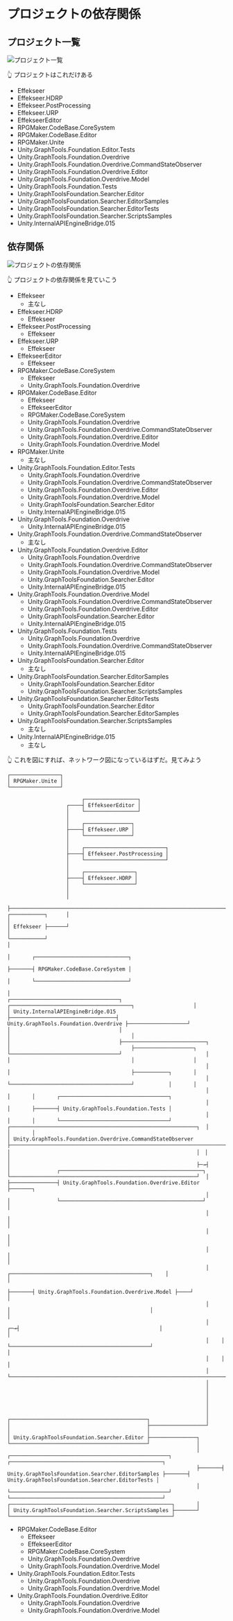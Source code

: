 # プロジェクトの依存関係

## プロジェクト一覧

![プロジェクト一覧](../img/202305/202305__rmu__24-2028--project-list-o1o0.png)  

👆 プロジェクトはこれだけある  

* Effekseer
* Effekseer.HDRP
* Effekseer.PostProcessing
* Effekseer.URP
* EffekseerEditor
* RPGMaker.CodeBase.CoreSystem
* RPGMaker.CodeBase.Editor
* RPGMaker.Unite
* Unity.GraphTools.Foundation.Editor.Tests
* Unity.GraphTools.Foundation.Overdrive
* Unity.GraphTools.Foundation.Overdrive.CommandStateObserver
* Unity.GraphTools.Foundation.Overdrive.Editor
* Unity.GraphTools.Foundation.Overdrive.Model
* Unity.GraphTools.Foundation.Tests
* Unity.GraphToolsFoundation.Searcher.Editor
* Unity.GraphToolsFoundation.Searcher.EditorSamples
* Unity.GraphToolsFoundation.Searcher.EditorTests
* Unity.GraphToolsFoundation.Searcher.ScriptsSamples
* Unity.InternalAPIEngineBridge.015

## 依存関係

![プロジェクトの依存関係](../img/202305/202305__rmu__24-2026--project-dependencies-o1o0.png)  

👆 プロジェクトの依存関係を見ていこう

* Effekseer
    * 主なし
* Effekseer.HDRP
    * Effekseer
* Effekseer.PostProcessing
    * Effekseer
* Effekseer.URP
    * Effekseer
* EffekseerEditor
    * Effekseer
* RPGMaker.CodeBase.CoreSystem
    * Effekseer
    * Unity.GraphTools.Foundation.Overdrive
* RPGMaker.CodeBase.Editor
    * Effekseer
    * EffekseerEditor
    * RPGMaker.CodeBase.CoreSystem
    * Unity.GraphTools.Foundation.Overdrive
    * Unity.GraphTools.Foundation.Overdrive.CommandStateObserver
    * Unity.GraphTools.Foundation.Overdrive.Editor
    * Unity.GraphTools.Foundation.Overdrive.Model
* RPGMaker.Unite
    * 主なし
* Unity.GraphTools.Foundation.Editor.Tests
    * Unity.GraphTools.Foundation.Overdrive
    * Unity.GraphTools.Foundation.Overdrive.CommandStateObserver
    * Unity.GraphTools.Foundation.Overdrive.Editor
    * Unity.GraphTools.Foundation.Overdrive.Model
    * Unity.GraphToolsFoundation.Searcher.Editor
    * Unity.InternalAPIEngineBridge.015
* Unity.GraphTools.Foundation.Overdrive
    * Unity.InternalAPIEngineBridge.015
* Unity.GraphTools.Foundation.Overdrive.CommandStateObserver
    * 主なし
* Unity.GraphTools.Foundation.Overdrive.Editor
    * Unity.GraphTools.Foundation.Overdrive
    * Unity.GraphTools.Foundation.Overdrive.CommandStateObserver
    * Unity.GraphTools.Foundation.Overdrive.Model
    * Unity.GraphToolsFoundation.Searcher.Editor
    * Unity.InternalAPIEngineBridge.015
* Unity.GraphTools.Foundation.Overdrive.Model
    * Unity.GraphTools.Foundation.Overdrive.CommandStateObserver
    * Unity.GraphTools.Foundation.Overdrive.Editor
    * Unity.GraphToolsFoundation.Searcher.Editor
    * Unity.InternalAPIEngineBridge.015
* Unity.GraphTools.Foundation.Tests
    * Unity.GraphTools.Foundation.Overdrive
    * Unity.GraphTools.Foundation.Overdrive.CommandStateObserver
    * Unity.InternalAPIEngineBridge.015
* Unity.GraphToolsFoundation.Searcher.Editor
    * 主なし
* Unity.GraphToolsFoundation.Searcher.EditorSamples
    * Unity.GraphToolsFoundation.Searcher.Editor
    * Unity.GraphToolsFoundation.Searcher.ScriptsSamples
* Unity.GraphToolsFoundation.Searcher.EditorTests
    * Unity.GraphToolsFoundation.Searcher.Editor
    * Unity.GraphToolsFoundation.Searcher.EditorSamples
* Unity.GraphToolsFoundation.Searcher.ScriptsSamples
    * 主なし
* Unity.InternalAPIEngineBridge.015
    * 主なし

👆 これを図にすれば、ネットワーク図になっているはずだ。見てみよう  


```
┌────────────────┐
│ RPGMaker.Unite │
└────────────────┘

                        ┌─────────────────┐
                   ┌────┤ EffekseerEditor │
                   │    └─────────────────┘
                   │
                   │    ┌───────────────┐
                   ├────┤ Effekseer.URP │
                   │    └───────────────┘
                   │
                   │    ┌──────────────────────────┐
                   ├────┤ Effekseer.PostProcessing │
                   │    └──────────────────────────┘
                   │
                   │    ┌────────────────┐
                   ├────┤ Effekseer.HDRP │
                   │    └────────────────┘
                   │
                   │
                   ├───────────────────────────────────────────────────────────────────────────────────────────────────────────────┐
┌───────────┐      │                                                                                                               │
│ Effekseer ├──────┘                                                                                                               │
└───────────┘                                                                                                                      │
                                                                                                                                   │       ┌──────────────────────────────┐
                                                                                                                                   ├───────┤ RPGMaker.CodeBase.CoreSystem │
                                                                                                                                   │       └──────────────────────────────┘
                                                                                                                                   │
┌───────────────────────────────────┐                                  ┌───────────────────────────────────────┐                   │
│ Unity.InternalAPIEngineBridge.015 ├──────────────────────────────────┤ Unity.GraphTools.Foundation.Overdrive ├───────────────────┘
│                                   │                                  │                                       │              
│                                   ├───────────────────────────┐      │                                       ├───────────────────┐
└───────────────────────────────────┘                           │      │                                       │                   │
                                                                │      │                                       ├───────────┐       │
                                                                │      └───────────────────────────────────────┘           │       │
                                                                │                                                          │       │       ┌───────────────────────────────────┐
                                                                │                                                          │       ├───────┤ Unity.GraphTools.Foundation.Tests │
                                                                │                                                          │       │       └───────────────────────────────────┘
┌────────────────────────────────────────────────────────────┐  │                                                          │       │
│ Unity.GraphTools.Foundation.Overdrive.CommandStateObserver ├─────────────────────────────────────────────────────────────────────┘
│                                                            │　│                                                          │
│                                                            ├─→┤                                                          │               ┌──────────────────────────────────────────────┐
└────────────────────────────────────────────────────────────┘  │                                                          ├───────────────┤ Unity.GraphTools.Foundation.Overdrive.Editor ├───────┐
                                                                │                                                          │               └──────────────────────────────────────────────┘       │
                                                                │                                                          │                                                                      │
                                                                │                                                          │                                                                      │
                                                                │                                                          │                                                                      │
                                                                │       ┌─────────────────────────────────────────────┐    │                                                                      │
                                                                ├───────┤ Unity.GraphTools.Foundation.Overdrive.Model ├────┘                                                                      │
                                                                │       │                                             │                                                                           │
                                                                │    ┌─→┤                                             │                                                                           │
                                                                │    │  └─────────────────────────────────────────────┘                                                                           │
                                                                │    │                                                                                                                            │
                                                                │    └────────────────────────────────────────────────────────────────────────────────────────────────────────────────────────────┘
                                                                │
                                                                │
                                                                │
                                                                │
                                                                │       
                                                                │       
┌────────────────────────────────────────────┐                  │
│                                            ├──────────────────┘
│                                            │
│ Unity.GraphToolsFoundation.Searcher.Editor ├───────────────┐
└────────────────────────────────────────────┘               │
                                                             │       ┌───────────────────────────────────────────────────┐       ┌─────────────────────────────────────────────────┐
                                                             ├───────┤ Unity.GraphToolsFoundation.Searcher.EditorSamples ├───────┤ Unity.GraphToolsFoundation.Searcher.EditorTests │
                                                             │       └───────────────────────────────────────────────────┘       └─────────────────────────────────────────────────┘
┌────────────────────────────────────────────────────┐       │
│ Unity.GraphToolsFoundation.Searcher.ScriptsSamples ├───────┘
└────────────────────────────────────────────────────┘
```

* RPGMaker.CodeBase.Editor
    * Effekseer
    * EffekseerEditor
    * RPGMaker.CodeBase.CoreSystem
    * Unity.GraphTools.Foundation.Overdrive
    * Unity.GraphTools.Foundation.Overdrive.Model
* Unity.GraphTools.Foundation.Editor.Tests
    * Unity.GraphTools.Foundation.Overdrive
    * Unity.GraphTools.Foundation.Overdrive.Model
* Unity.GraphTools.Foundation.Overdrive.Editor
    * Unity.GraphTools.Foundation.Overdrive
    * Unity.GraphTools.Foundation.Overdrive.Model
